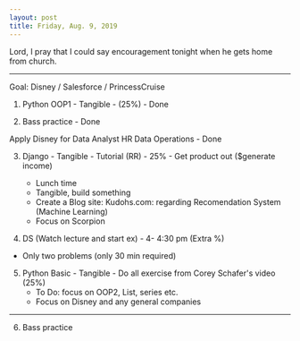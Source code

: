 ```yaml
---
layout: post
title: Friday, Aug. 9, 2019
---
```


Lord, I pray that I could say encouragement tonight when he gets home from church.
  
-------------------

Goal: Disney / Salesforce / PrincessCruise 

1. Python OOP1 - Tangible - (25%) - Done


2. Bass practice - Done

Apply Disney for Data Analyst HR Data Operations - Done


3. Django - Tangible - Tutorial (RR) - 25% - Get product out ($generate income)
     - Lunch time
     - Tangible, build something
     - Create a Blog site: Kudohs.com: regarding Recomendation System (Machine Learning)
     - Focus on Scorpion
  
  
4. DS (Watch lecture and start ex) - 4- 4:30 pm (Extra %)
  - Only two problems (only 30 min required)


5. Python Basic - Tangible - Do all exercise from Corey Schafer's video (25%)
     - To Do: focus on OOP2, List, series etc.
     - Focus on Disney and any general companies
     
------------------- 
 6. Bass practice 
